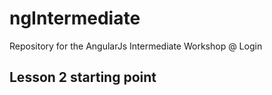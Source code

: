 # ngIntermediate
Repository for the AngularJs Intermediate Workshop @ Login

## Lesson 2 starting point
